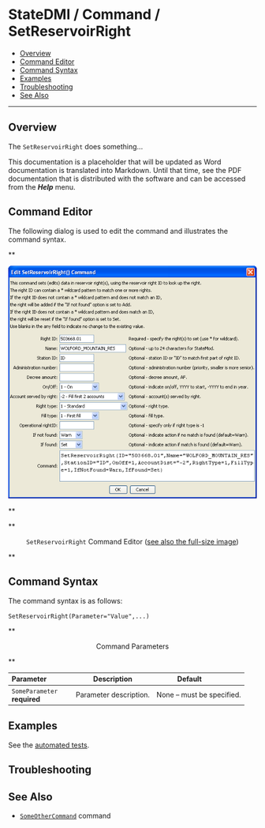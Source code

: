 # StateDMI / Command / SetReservoirRight #

* [Overview](#overview)
* [Command Editor](#command-editor)
* [Command Syntax](#command-syntax)
* [Examples](#examples)
* [Troubleshooting](#troubleshooting)
* [See Also](#see-also)

-------------------------

## Overview ##

The `SetReservoirRight` does something...

This documentation is a placeholder that will be updated as Word documentation is translated into Markdown.
Until that time, see the PDF documentation that is distributed with the software and can be accessed
from the ***Help*** menu.

## Command Editor ##

The following dialog is used to edit the command and illustrates the command syntax.

**<p style="text-align: center;">
![SetReservoirRight](SetReservoirRight.png)
</p>**

**<p style="text-align: center;">
`SetReservoirRight` Command Editor (<a href="../SetReservoirRight.png">see also the full-size image</a>)
</p>**

## Command Syntax ##

The command syntax is as follows:

```text
SetReservoirRight(Parameter="Value",...)
```
**<p style="text-align: center;">
Command Parameters
</p>**

| **Parameter**&nbsp;&nbsp;&nbsp;&nbsp;&nbsp;&nbsp;&nbsp;&nbsp;&nbsp;&nbsp;&nbsp;&nbsp; | **Description** | **Default**&nbsp;&nbsp;&nbsp;&nbsp;&nbsp;&nbsp;&nbsp;&nbsp;&nbsp;&nbsp; |
| --------------|-----------------|----------------- |
|`SomeParameter`<br>**required**|Parameter description.|None – must be specified.|

## Examples ##

See the [automated tests](https://github.com/OpenCDSS/cdss-app-statedmi-test/tree/master/test/regression/commands/SetReservoirRight).

## Troubleshooting ##

## See Also ##

* [`SomeOtherCommand`](../SomeOtherCommand/SomeOtherCommand) command
